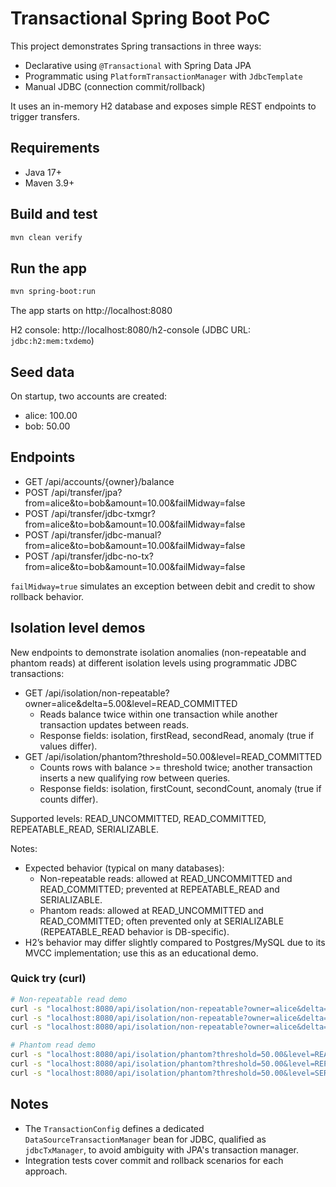 # Transactional Spring Boot PoC

This project demonstrates Spring transactions in three ways:
- Declarative using `@Transactional` with Spring Data JPA
- Programmatic using `PlatformTransactionManager` with `JdbcTemplate`
- Manual JDBC (connection commit/rollback)

It uses an in-memory H2 database and exposes simple REST endpoints to trigger transfers.

## Requirements
- Java 17+
- Maven 3.9+

## Build and test

```bash
mvn clean verify
```

## Run the app

```bash
mvn spring-boot:run
```

The app starts on http://localhost:8080

H2 console: http://localhost:8080/h2-console (JDBC URL: `jdbc:h2:mem:txdemo`)

## Seed data
On startup, two accounts are created:
- alice: 100.00
- bob: 50.00

## Endpoints

- GET /api/accounts/{owner}/balance
- POST /api/transfer/jpa?from=alice&to=bob&amount=10.00&failMidway=false
- POST /api/transfer/jdbc-txmgr?from=alice&to=bob&amount=10.00&failMidway=false
- POST /api/transfer/jdbc-manual?from=alice&to=bob&amount=10.00&failMidway=false
- POST /api/transfer/jdbc-no-tx?from=alice&to=bob&amount=10.00&failMidway=false

`failMidway=true` simulates an exception between debit and credit to show rollback behavior.

## Isolation level demos

New endpoints to demonstrate isolation anomalies (non-repeatable and phantom reads) at different isolation levels using programmatic JDBC transactions:

- GET /api/isolation/non-repeatable?owner=alice&delta=5.00&level=READ_COMMITTED
  - Reads balance twice within one transaction while another transaction updates between reads.
  - Response fields: isolation, firstRead, secondRead, anomaly (true if values differ).
- GET /api/isolation/phantom?threshold=50.00&level=READ_COMMITTED
  - Counts rows with balance >= threshold twice; another transaction inserts a new qualifying row between queries.
  - Response fields: isolation, firstCount, secondCount, anomaly (true if counts differ).

Supported levels: READ_UNCOMMITTED, READ_COMMITTED, REPEATABLE_READ, SERIALIZABLE.

Notes:
- Expected behavior (typical on many databases):
  - Non-repeatable reads: allowed at READ_UNCOMMITTED and READ_COMMITTED; prevented at REPEATABLE_READ and SERIALIZABLE.
  - Phantom reads: allowed at READ_UNCOMMITTED and READ_COMMITTED; often prevented only at SERIALIZABLE (REPEATABLE_READ behavior is DB-specific).
- H2’s behavior may differ slightly compared to Postgres/MySQL due to its MVCC implementation; use this as an educational demo.

### Quick try (curl)

```bash
# Non-repeatable read demo
curl -s "localhost:8080/api/isolation/non-repeatable?owner=alice&delta=5.00&level=READ_COMMITTED" | jq
curl -s "localhost:8080/api/isolation/non-repeatable?owner=alice&delta=5.00&level=REPEATABLE_READ" | jq
curl -s "localhost:8080/api/isolation/non-repeatable?owner=alice&delta=5.00&level=SERIALIZABLE" | jq

# Phantom read demo
curl -s "localhost:8080/api/isolation/phantom?threshold=50.00&level=READ_COMMITTED" | jq
curl -s "localhost:8080/api/isolation/phantom?threshold=50.00&level=REPEATABLE_READ" | jq
curl -s "localhost:8080/api/isolation/phantom?threshold=50.00&level=SERIALIZABLE" | jq
```

## Notes
- The `TransactionConfig` defines a dedicated `DataSourceTransactionManager` bean for JDBC, qualified as `jdbcTxManager`, to avoid ambiguity with JPA's transaction manager.
- Integration tests cover commit and rollback scenarios for each approach.
